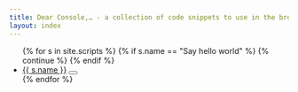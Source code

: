 ```yaml
---
title: Dear Console,… - a collection of code snippets to use in the browser console
layout: index
---
```


<ul id="snippets">
{% for s in site.scripts %}
  {% if s.name == "Say hello world" %}
    {% continue %}
  {% endif %}
  <li class="{{ s.tags | join }}">
    <a href="/dearconsole{{ s.url }}">{{ s.name }}</a>
    <button class="copy" data-snippet="{{ s.codeexample }}"><svg xmlns="http://www.w3.org/2000/svg" viewBox="0 0 64 64" xml:space="preserve"><title>Copy {{ s.name }}</title><path d="M53.98 9.143h-3.97c-.082 0-.155.028-.232.047V5.023C49.778 2.253 47.473 0 44.64 0H10.217C7.384 0 5.08 2.253 5.08 5.023v46.843c0 2.77 2.305 5.023 5.138 5.023h6.037v2.268c0 2.67 2.216 4.843 4.941 4.843H53.98c2.725 0 4.942-2.173 4.942-4.843v-45.17c0-2.671-2.217-4.844-4.942-4.844zM7.11 51.866V5.023c0-1.649 1.394-2.991 3.106-2.991H44.64c1.712 0 3.106 1.342 3.106 2.99v46.844c0 1.649-1.394 2.991-3.106 2.991H10.217c-1.712 0-3.106-1.342-3.106-2.99zm49.778 7.29c0 1.551-1.306 2.812-2.91 2.812H21.195c-1.604 0-2.91-1.26-2.91-2.811v-2.268H44.64c2.833 0 5.138-2.253 5.138-5.023V11.128c.077.018.15.047.233.047h3.968c1.604 0 2.91 1.26 2.91 2.811v45.17z"/><path d="M38.603 13.206H16.254a1.015 1.015 0 1 0 0 2.032h22.35a1.015 1.015 0 1 0 0-2.032zM38.603 21.333H16.254a1.015 1.015 0 1 0 0 2.032h22.35a1.015 1.015 0 1 0 0-2.032zM38.603 29.46H16.254a1.015 1.015 0 1 0 0 2.032h22.35a1.015 1.015 0 1 0 0-2.032zM28.444 37.587h-12.19a1.015 1.015 0 1 0 0 2.032h12.19a1.015 1.015 0 1 0 0-2.032z"/></svg></button>
  </li>
{% endfor %}
</ul>